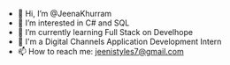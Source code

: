 - 👋 Hi, I’m @JeenaKhurram
- 👀 I’m interested in C# and SQL
- 🌱 I’m currently learning Full Stack on Develhope
- 💞️ I'm a Digital Channels Application Development Intern 
- 📫 How to reach me: jeenistyles7@gmail.com


<!---
JeenaKhurram/JeenaKhurram is a ✨ special ✨ repository because its `README.md` (this file) appears on your GitHub profile.
You can click the Preview link to take a look at your changes.
--->
